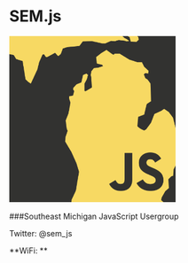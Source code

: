 # SEM.js

<img src="../assets/SEMJS.png" width="300" />

###Southeast Michigan JavaScript Usergroup

Twitter: @sem_js

**WiFi: **


